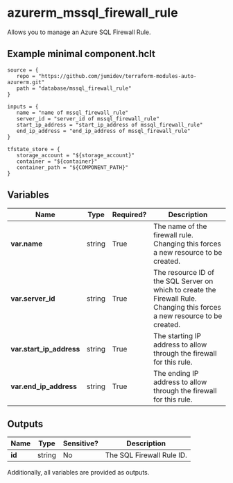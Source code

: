 # azurerm_mssql_firewall_rule

Allows you to manage an Azure SQL Firewall Rule.

## Example minimal component.hclt

```hcl
source = {
   repo = "https://github.com/jumidev/terraform-modules-auto-azurerm.git" 
   path = "database/mssql_firewall_rule" 
}

inputs = {
   name = "name of mssql_firewall_rule" 
   server_id = "server_id of mssql_firewall_rule" 
   start_ip_address = "start_ip_address of mssql_firewall_rule" 
   end_ip_address = "end_ip_address of mssql_firewall_rule" 
}

tfstate_store = {
   storage_account = "${storage_account}" 
   container = "${container}" 
   container_path = "${COMPONENT_PATH}" 
}

```

## Variables

| Name | Type | Required? |  Description |
| ---- | ---- | --------- |  ----------- |
| **var.name** | string | True | The name of the firewall rule. Changing this forces a new resource to be created. | 
| **var.server_id** | string | True | The resource ID of the SQL Server on which to create the Firewall Rule. Changing this forces a new resource to be created. | 
| **var.start_ip_address** | string | True | The starting IP address to allow through the firewall for this rule. | 
| **var.end_ip_address** | string | True | The ending IP address to allow through the firewall for this rule. | 



## Outputs

| Name | Type | Sensitive? | Description |
| ---- | ---- | --------- | --------- |
| **id** | string | No  | The SQL Firewall Rule ID. | 

Additionally, all variables are provided as outputs.
